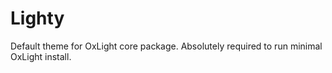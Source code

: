 # Lighty

Default theme for OxLight core package. Absolutely required to run minimal OxLight install.
